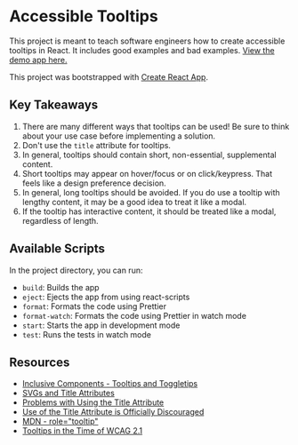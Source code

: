 # Accessible Tooltips

This project is meant to teach software engineers how to create accessible tooltips in React. It includes good examples and bad examples. [View the demo app here.](http://tylerhawkins.info/accessible-tooltips/build/)

This project was bootstrapped with [Create React App](https://github.com/facebook/create-react-app).

## Key Takeaways

1. There are many different ways that tooltips can be used! Be sure to think about your use case before implementing a solution.
2. Don't use the <code>title</code> attribute for tooltips.
3. In general, tooltips should contain short, non-essential, supplemental content.
4. Short tooltips may appear on hover/focus or on click/keypress. That feels like a design preference decision.
5. In general, long tooltips should be avoided. If you do use a tooltip with lengthy content, it may be a good idea to treat it like a modal.
6. If the tooltip has interactive content, it should be treated like a modal, regardless of length.

## Available Scripts

In the project directory, you can run:

- `build`: Builds the app
- `eject`: Ejects the app from using react-scripts
- `format`: Formats the code using Prettier
- `format-watch`: Formats the code using Prettier in watch mode
- `start`: Starts the app in development mode
- `test`: Runs the tests in watch mode

## Resources

- [Inclusive Components - Tooltips and Toggletips](https://inclusive-components.design/tooltips-toggletips/)
- [SVGs and Title Attributes](http://web-accessibility.carnegiemuseums.org/code/svg/)
- [Problems with Using the Title Attribute](https://www.tpgi.com/using-the-html-title-attribute-updated/)
- [Use of the Title Attribute is Officially Discouraged](https://html.spec.whatwg.org/multipage/dom.html#the-title-attribute)
- [MDN - role="tooltip"](https://developer.mozilla.org/en-US/docs/Web/Accessibility/ARIA/Roles/tooltip_role)
- [Tooltips in the Time of WCAG 2.1](https://sarahmhigley.com/writing/tooltips-in-wcag-21/)

